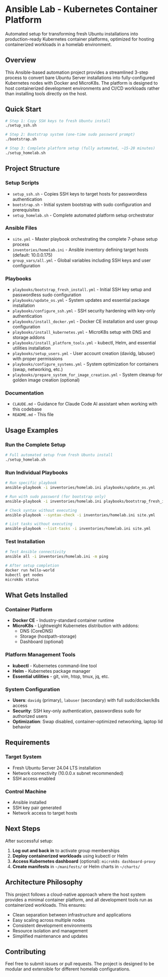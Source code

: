 # Ansible Lab - Kubernetes Container Platform

Automated setup for transforming fresh Ubuntu installations into production-ready Kubernetes container platforms, optimized for hosting containerized workloads in a homelab environment.

## Overview

This Ansible-based automation project provides a streamlined 3-step process to convert bare Ubuntu Server installations into fully-configured Kubernetes nodes with Docker and MicroK8s. The platform is designed to host containerized development environments and CI/CD workloads rather than installing tools directly on the host.

## Quick Start

```bash
# Step 1: Copy SSH keys to fresh Ubuntu install
./setup_ssh.sh

# Step 2: Bootstrap system (one-time sudo password prompt)
./bootstrap.sh

# Step 3: Complete platform setup (fully automated, ~15-20 minutes)
./setup_homelab.sh
```

## Project Structure

### Setup Scripts
- `setup_ssh.sh` - Copies SSH keys to target hosts for passwordless authentication
- `bootstrap.sh` - Initial system bootstrap with sudo configuration and prerequisites
- `setup_homelab.sh` - Complete automated platform setup orchestrator

### Ansible Files
- `site.yml` - Master playbook orchestrating the complete 7-phase setup process
- `inventories/homelab.ini` - Ansible inventory defining target hosts (default: 10.0.0.175)
- `group_vars/all.yml` - Global variables including SSH keys and user configuration

### Playbooks
- `playbooks/bootstrap_fresh_install.yml` - Initial SSH key setup and passwordless sudo configuration
- `playbooks/update_os.yml` - System updates and essential package installation
- `playbooks/configure_ssh.yml` - SSH security hardening with key-only authentication
- `playbooks/install_docker.yml` - Docker CE installation and user group configuration
- `playbooks/install_kubernetes.yml` - MicroK8s setup with DNS and storage addons
- `playbooks/install_platform_tools.yml` - kubectl, Helm, and essential utilities installation
- `playbooks/setup_users.yml` - User account creation (davidg, labuser) with proper permissions
- `playbooks/configure_systems.yml` - System optimization for containers (swap, networking, etc.)
- `playbooks/prepare_system_for_image_creation.yml` - System cleanup for golden image creation (optional)

### Documentation
- `CLAUDE.md` - Guidance for Claude Code AI assistant when working with this codebase
- `README.md` - This file

## Usage Examples

### Run the Complete Setup
```bash
# Full automated setup from fresh Ubuntu install
./setup_homelab.sh
```

### Run Individual Playbooks
```bash
# Run specific playbook
ansible-playbook -i inventories/homelab.ini playbooks/update_os.yml

# Run with sudo password (for bootstrap only)
ansible-playbook -i inventories/homelab.ini playbooks/bootstrap_fresh_install.yml --ask-become-pass

# Check syntax without executing
ansible-playbook --syntax-check -i inventories/homelab.ini site.yml

# List tasks without executing
ansible-playbook --list-tasks -i inventories/homelab.ini site.yml
```

### Test Installation
```bash
# Test Ansible connectivity
ansible all -i inventories/homelab.ini -m ping

# After setup completion
docker run hello-world
kubectl get nodes
microk8s status
```

## What Gets Installed

### Container Platform
- **Docker CE** - Industry-standard container runtime
- **MicroK8s** - Lightweight Kubernetes distribution with addons:
  - DNS (CoreDNS)
  - Storage (hostpath-storage)
  - Dashboard (optional)

### Platform Management Tools
- **kubectl** - Kubernetes command-line tool
- **Helm** - Kubernetes package manager
- **Essential utilities** - git, vim, htop, tmux, jq, etc.

### System Configuration
- **Users**: `davidg` (primary), `labuser` (secondary) with full sudo/docker/k8s access
- **Security**: SSH key-only authentication, passwordless sudo for authorized users
- **Optimization**: Swap disabled, container-optimized networking, laptop lid behavior

## Requirements

### Target System
- Fresh Ubuntu Server 24.04 LTS installation
- Network connectivity (10.0.0.x subnet recommended)
- SSH access enabled

### Control Machine
- Ansible installed
- SSH key pair generated
- Network access to target hosts

## Next Steps

After successful setup:

1. **Log out and back in** to activate group memberships
2. **Deploy containerized workloads** using kubectl or Helm
3. **Access Kubernetes dashboard** (optional): `microk8s dashboard-proxy`
4. **Create manifests** in `~/manifests/` or Helm charts in `~/charts/`

## Architecture Philosophy

This project follows a cloud-native approach where the host system provides a minimal container platform, and all development tools run as containerized workloads. This ensures:

- Clean separation between infrastructure and applications
- Easy scaling across multiple nodes
- Consistent development environments
- Resource isolation and management
- Simplified maintenance and updates

## Contributing

Feel free to submit issues or pull requests. The project is designed to be modular and extensible for different homelab configurations.